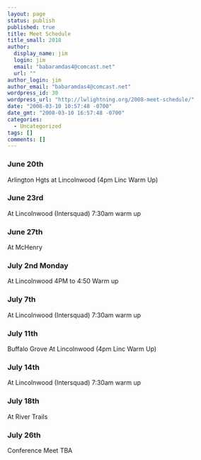 ```yaml
---
layout: page
status: publish
published: true
title: Meet Schedule
title_small: 2018
author: 
  display_name: jim
  login: jim
  email: "babaramdas4@comcast.net"
  url: ""
author_login: jim
author_email: "babaramdas4@comcast.net"
wordpress_id: 30
wordpress_url: "http://lwlightning.org/2008-meet-schedule/"
date: "2008-03-10 10:57:48 -0700"
date_gmt: "2008-03-10 16:57:48 -0700"
categories: 
  - Uncategorized
tags: []
comments: []
---
```


### June 20th 
Arlington Hgts at Lincolnwood (4pm Linc Warm Up)

### June 23rd
At Lincolnwood (Intersquad) 7:30am warm up

### June 27th
At McHenry 

### July 2nd  Monday
At Lincolnwood 4PM to 4:50 Warm up

### July 7th
At Lincolnwood (Intersquad) 7:30am warm up

### July 11th
Buffalo Grove At Lincolnwood (4pm Linc Warm Up)

### July 14th
At Lincolnwood (Intersquad) 7:30am warm up

### July 18th
At River Trails  

### July 26th
Conference Meet TBA
